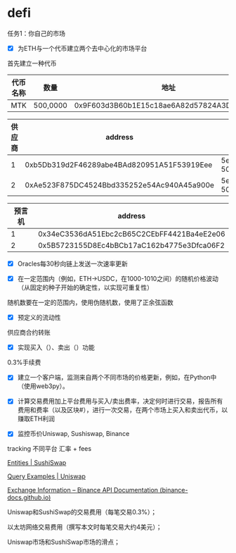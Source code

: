 # defi

任务1：你自己的市场
- [x] 为ETH与一个代币建立两个去中心化的市场平台

首先建立一种代币

| 代币名称 | 数量     | 地址                                       |
| -------- | -------- | ------------------------------------------ |
| MTK      | 500,0000 | 0x9F603d3B60b1E15c18ae6A82d57824A3D8bB4839 |

| 供应商 | address                                    | 流动性                   |
| ------ | ------------------------------------------ | ------------------------ |
| 1      | 0xb5Db319d2F46289abe4BAd820951A51F53919Eee | 5ether         500000MTK |
| 2      | 0xAe523F875DC4524Bbd335252e54Ac940A45a900e | 5ether         500000MTK |

| 预言机 | address                                    |
| ------ | ------------------------------------------ |
| 1      | 0x34eC3536dA51Ebc2cB65C2CEbFF4421Ba4eE2e06 |
| 2      | 0x5B5723155D8Ec4bBCb17aC162b4775e3Dfca06F2 |



- [x] Oracles每30秒向链上发送一次速率更新

- [x] 在一定范围内（例如，ETH->USDC，在1000-1010之间）的随机价格波动（从固定的种子开始的确定性，以实现可重复性）

随机数要在一定的范围内，使用伪随机数，使用了正余弦函数

- [x] 预定义的流动性

供应商合约转账

- [x] 实现买入（）、卖出（）功能

0.3%手续费

- [x] 建立一个客户端，监测来自两个不同市场的价格更新，例如，在Python中（使用web3py）。



- [x] 计算交易费用加上平台费用与买入/卖出费率，决定何时进行交易，报告所有费用和费率（以及区块#），进行一次交易，在两个市场上买入和卖出代币，以赚取ETH利润







- [x] 监控币价Uniswap, Sushiswap,  Binance







tracking 不同平台 汇率 + fees



[Entities | SushiSwap](https://docs.sushi.com/docs/Developers/Subgraphs/Exchange/Entities)

[Query Examples | Uniswap](https://docs.uniswap.org/api/subgraph/guides/examples#token-daily-aggregated)

[Exchange Information – Binance API Documentation (binance-docs.github.io)](https://binance-docs.github.io/apidocs/spot/en/#exchange-information)





Uniswap和SushiSwap的交易费用（每笔交易0.3%）；

以太坊网络交易费用（撰写本文时每笔交易大约4美元）；

Uniswap市场和SushiSwap市场的滑点； 
